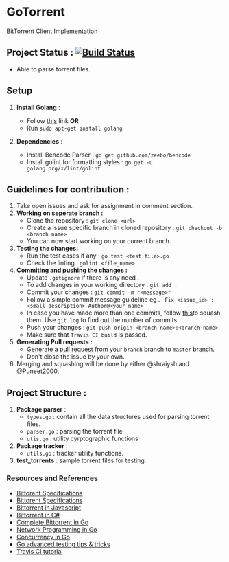 # GoTorrent
BitTorrent Client Implementation

## Project Status : [![Build Status](https://travis-ci.com/IITH-SBJoshi/concurrency-8.svg?token=PzczDKzHVxyhM8id75xo&branch=master)](https://travis-ci.com/IITH-SBJoshi/concurrency-8)
- Able to parse torrent files.

## Setup
1. **Install Golang** :
	- Follow [this](https://golang.org/doc/install) link **OR**
	- Run ```sudo apt-get install golang```

2. **Dependencies** :
	- Install Bencode Parser : ```go get github.com/zeebo/bencode```
	- Install golint for formatting styles : ```go get -u golang.org/x/lint/golint```


## Guidelines for contribution :
1. Take open issues and ask for assignment in comment section.
2. **Working on seperate branch :**
	- Clone the repository : ```git clone <url>```
	- Create a issue specific branch in cloned repository : ```git checkout -b <branch name>```
	- You can now start working on your current branch.
3. **Testing the changes:**
	- Run the test cases if any : ```go test <test file>.go```
	- Check the linting : ```golint <file_name>```
4. **Commiting and pushing the changes :**
	- Update ```.gitignore``` if there is any need .
	- To add changes in your working directory : ```git add .```
	- Commit your changes : ```git commit -m "<message>"```
	- Follow a simple commit message guideline eg . ``` Fix <issue_id> : <small description> Author@<your name>```
	- In case you have made more than one commits, follow [this](https://shawn-duan.com/git/2016/04/12/git-operations/#merge-multiple-commits-into-one)to squash them. Use ```git log``` to find out the number of commits.
	- Push your changes : ```git push origin <branch name>:<branch name>```
	- Make sure that ```Travis CI build``` is passed.
5. **Generating Pull requests :**
	- [Generate a pull request](https://help.github.com/articles/about-pull-requests/) from your ```branch``` branch to ```master``` branch.
	- Don't close the issue by your own.
6. Merging and squashing will be done by either @shraiysh and @Puneet2000.


## Project Structure :
1. **Package parser** :
	- ```types.go``` : contain all the data structures used for parsing torrent files.
	- ```parser.go``` : parsing the torrent file
	- ```utis.go``` : utility cyrptographic functions
2. **Package tracker** :
	- ```utils.go``` : tracker utility functions.
3. **test_torrents** :  sample torrent files for testing.

### Resources and References
- [Bittorent Specifications](http://jonas.nitro.dk/bittorrent/bittorrent-rfc.html)
- [Bittorent Specifications](http://www.bittorrent.org/beps/bep_0003.html)
- [Bittorrent in Javascript](https://allenkim67.github.io/programming/2016/05/04/how-to-make-your-own-bittorrent-client.html)
- [Bittorrent in C#](https://www.seanjoflynn.com/research/bittorrent.html)
- [Complete Bittorrent in Go](https://github.com/jackpal/Taipei-Torrent)
- [Network Programming in Go](https://ipfs.io/ipfs/QmfYeDhGH9bZzihBUDEQbCbTc5k5FZKURMUoUvfmc27BwL/index.html)
- [Concurrency in Go](https://github.com/golang/go/wiki/LearnConcurrency)
- [Go advanced testing tips & tricks](https://medium.com/@povilasve/go-advanced-tips-tricks-a872503ac859)
- [Travis CI tutorial](https://docs.travis-ci.com/user/tutorial/)
